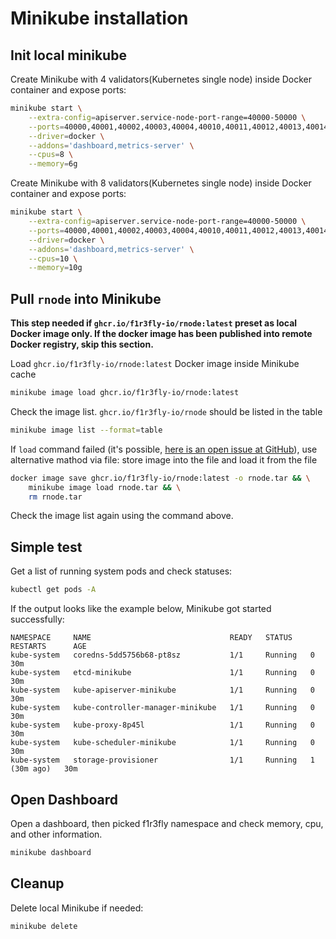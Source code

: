# Minikube installation

## Init local minikube
Create Minikube with 4 validators(Kubernetes single node) inside Docker container and expose ports:
```sh
minikube start \
    --extra-config=apiserver.service-node-port-range=40000-50000 \
    --ports=40000,40001,40002,40003,40004,40010,40011,40012,40013,40014,40400,40401,40402,40403,40404,40410,40411,40412,40413,40414,40420,40421,40422,40423,40424,40430,40431,40432,40433,40434,40440,40441,40442,40443,40444 \
    --driver=docker \
    --addons='dashboard,metrics-server' \
    --cpus=8 \
    --memory=6g
```
Create Minikube with 8 validators(Kubernetes single node) inside Docker container and expose ports:
```sh
minikube start \
    --extra-config=apiserver.service-node-port-range=40000-50000 \
    --ports=40000,40001,40002,40003,40004,40010,40011,40012,40013,40014,40400,40401,40402,40403,40404,40410,40411,40412,40413,40414,40420,40421,40422,40423,40424,40430,40431,40432,40433,40434,40440,40441,40442,40443,40444 \
    --driver=docker \
    --addons='dashboard,metrics-server' \
    --cpus=10 \
    --memory=10g
```
## Pull `rnode` into Minikube
**This step needed if `ghcr.io/f1r3fly-io/rnode:latest` preset as local Docker image only. If the docker image has been published into remote Docker registry, skip this section.**

Load `ghcr.io/f1r3fly-io/rnode:latest` Docker image inside Minikube cache
```sh
minikube image load ghcr.io/f1r3fly-io/rnode:latest
```
Check the image list. `ghcr.io/f1r3fly-io/rnode` should be listed in the table
```sh
minikube image list --format=table
```
If `load` command failed (it's possible, [here is an open issue at GitHub](https://github.com/kubernetes/minikube/issues/18021)), use alternative mathod via file: store image into the file and load it from the file
```sh
docker image save ghcr.io/f1r3fly-io/rnode:latest -o rnode.tar && \
    minikube image load rnode.tar && \
    rm rnode.tar
```
Check the image list again using the command above.
## Simple test
Get a list of running system pods and check statuses:
```sh
kubectl get pods -A
```
If the output looks like the example below, Minikube got started successfully:
```
NAMESPACE     NAME                               READY   STATUS    RESTARTS      AGE
kube-system   coredns-5dd5756b68-pt8sz           1/1     Running   0             30m
kube-system   etcd-minikube                      1/1     Running   0             30m
kube-system   kube-apiserver-minikube            1/1     Running   0             30m
kube-system   kube-controller-manager-minikube   1/1     Running   0             30m
kube-system   kube-proxy-8p45l                   1/1     Running   0             30m
kube-system   kube-scheduler-minikube            1/1     Running   0             30m
kube-system   storage-provisioner                1/1     Running   1 (30m ago)   30m
```

## Open Dashboard
Open a dashboard, then picked f1r3fly namespace and check memory, cpu, and other information.
```sh
minikube dashboard
```
## Cleanup
Delete local Minikube if needed:
```sh
minikube delete
```
